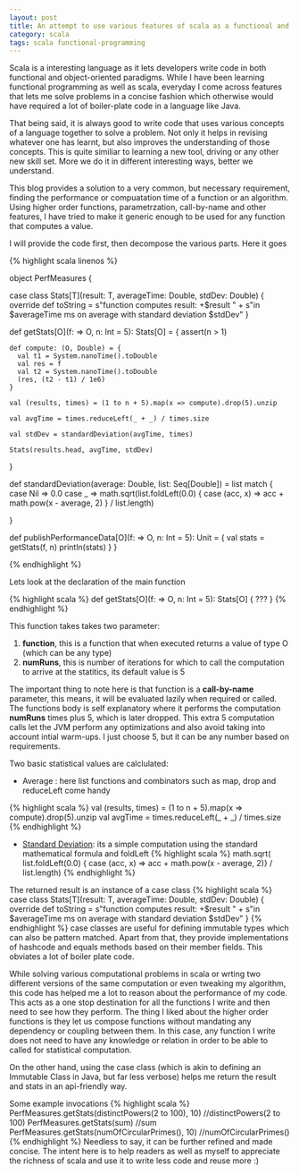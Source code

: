 ```yaml
---
layout: post
title: An attempt to use various features of scala as a functional and objet-oriented language
category: scala
tags: scala functional-programming
---
```


Scala is a interesting language as it lets developers write code in both functional and object-oriented paradigms. While I have been learning functional programming as well as scala, everyday I come across features that lets me solve problems in a concise fashion which otherwise would have required a lot of boiler-plate code in a language like Java. 

That being said, it is always good to write code that uses various concepts of a language together to solve a problem. Not only it helps in revising whatever one has learnt, but also improves the understanding of those concepts. This is quite similiar to learning a new tool, driving or any other new skill set. More we do it in different interesting ways, better we understand.

This blog provides a solution to a very common, but necessary requirement, finding the performance or compuatation time of a function or an algorithm. Using higher order functions, parametrzation, call-by-name and other features, I have tried to make it generic enough to be used for any function that computes a value.

I will provide the code first, then decompose the various parts. Here it goes

{% highlight scala linenos %}

object PerfMeasures {

  case class Stats[T](result: T, averageTime: Double, stdDev: Double) {
    override def toString = s"function computes result: +$result " +
      s"in $averageTime ms on average with standard deviation $stdDev"
  }

  def getStats[O](f: => O, n: Int = 5): Stats[O] = {
    assert(n > 1)

    def compute: (O, Double) = {
      val t1 = System.nanoTime().toDouble
      val res = f
      val t2 = System.nanoTime().toDouble
      (res, (t2 - t1) / 1e6)
    }

    val (results, times) = (1 to n + 5).map(x => compute).drop(5).unzip

    val avgTime = times.reduceLeft(_ + _) / times.size

    val stdDev = standardDeviation(avgTime, times)

    Stats(results.head, avgTime, stdDev)
  }

  def standardDeviation(average: Double, list: Seq[Double]) = list match {
    case Nil => 0.0
    case _ =>
      math.sqrt(list.foldLeft(0.0) { 
      		case (acc, x) => acc + math.pow(x - average, 2)
		} / list.length)

  }

  def publishPerformanceData[O](f: => O, n: Int = 5): Unit = {
    val stats = getStats(f, n)
    println(stats)
  }
}

{% endhighlight %}

Lets look at the declaration of the main function

{% highlight scala %}
def getStats[O](f: => O, n: Int = 5): Stats[O] {
    ???
}
{% endhighlight %}

This function takes takes two parameter:

1.  **function**, this is a function that when executed returns a value of type O (which can be any type)
2.  **numRuns**, this is number of iterations for which to call the computation to arrive at the statitics, its default value is 5

The important thing to note here is that function is a **call-by-name** parameter, this means, it will be evaluated lazily when required or called. The functions body is self explanatory where it performs the computation **numRuns** times plus 5, which is later dropped. This extra 5 computation calls let the JVM perform any optimizations and also avoid taking into account intial warm-ups. I just choose 5, but it can be any number based on requirements. 

Two basic statistical values are calclulated:

* Average : here list functions and combinators such as map, drop and reduceLeft come handy

{% highlight scala %}
val (results, times) = (1 to n + 5).map(x => compute).drop(5).unzip
val avgTime = times.reduceLeft(_ + _) / times.size
{% endhighlight %}

* [Standard Deviation](http://en.wikipedia.org/wiki/Standard_deviation): its a simple computation using the standard mathematical formula and foldLeft
{% highlight scala %}
math.sqrt(
list.foldLeft(0.0) { case (acc, x) => acc + math.pow(x - average, 2)} / list.length)
{% endhighlight %}

The returned result is an instance of a case class
{% highlight scala %}
case class Stats[T](result: T, averageTime: Double, stdDev: Double) {
    override def toString = s"function computes result: +$result " +
      s"in $averageTime ms on average with standard deviation $stdDev"
  }
{% endhighlight %}
case classes are useful for defining immutable types which can also be pattern matched. Apart from that, they provide implementations of hashcode and equals methods based on their member fields. This obviates a lot of boiler plate code.

While solving various computational problems in scala or wrting two different versions of the same computation or even tweaking my algorithm, this code has helped me a lot to reason about the performance of my code. This acts as a one stop destination for all the functions I write and then need to see how they perform. The thing I liked about the higher order functions is they let us compose functions without mandating any dependency or coupling between them. In this case, any function I write does not need to have any knowledge or relation in order to be able to called for statistical computation.

On the other hand, using the case class (which is akin to defining an Immutable Class in Java, but far less verbose) helps me return the result and stats in an api-friendly way.

Some example invocations
{% highlight scala %}
PerfMeasures.getStats(distinctPowers(2 to 100), 10) //distinctPowers(2 to 100)
PerfMeasures.getStats(sum) //sum
PerfMeasures.getStats(numOfCircularPrimes(), 10) //numOfCircularPrimes()
{% endhighlight %}
Needless to say, it can be further refined and made concise. The intent here is to help readers as well as myself to appreciate the richness of scala and use it to write less code and reuse more :)